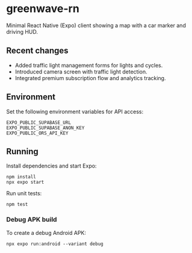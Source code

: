 # greenwave-rn

Minimal React Native (Expo) client showing a map with a car marker and driving HUD.

## Recent changes

- Added traffic light management forms for lights and cycles.
- Introduced camera screen with traffic light detection.
- Integrated premium subscription flow and analytics tracking.

## Environment

Set the following environment variables for API access:

```
EXPO_PUBLIC_SUPABASE_URL
EXPO_PUBLIC_SUPABASE_ANON_KEY
EXPO_PUBLIC_ORS_API_KEY
```

## Running

Install dependencies and start Expo:

```
npm install
npx expo start
```

Run unit tests:

```
npm test
```

### Debug APK build

To create a debug Android APK:

```
npx expo run:android --variant debug
```
